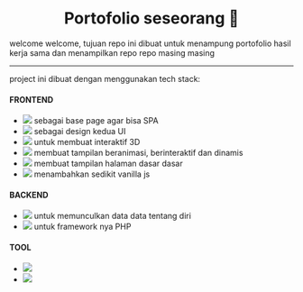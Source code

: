 <center>
<h1> Portofolio seseorang 📑 </h1>
</center>
<p>welcome welcome, tujuan repo ini dibuat untuk menampung portofolio hasil kerja sama dan menampilkan repo repo masing masing</p>

<hr>
project ini dibuat dengan menggunakan tech stack:

<h4>FRONTEND</h4>
<ul>
      <li><img src="https://img.shields.io/badge/React-%2320232a.svg?logo=react&logoColor=%2361DAFB"> sebagai base page agar bisa SPA</li>
      <li><img src="https://img.shields.io/badge/Tailwind%20CSS-%2338B2AC.svg?logo=tailwind-css&logoColor=white"> sebagai design kedua UI</li>
      <li><img src="https://img.shields.io/badge/Three.js-000?logo=threedotjs&logoColor=fff"> untuk membuat interaktif 3D</li>
      <li><img src="https://img.shields.io/badge/Anime.js-v4.1.2-blue"> membuat tampilan beranimasi, berinteraktif dan dinamis</li>
      <li><img src="https://img.shields.io/badge/CSS-639?logo=css&logoColor=fff"> membuat tampilan halaman dasar dasar</li>
      <li><img src="https://img.shields.io/badge/JavaScript-F7DF1E?logo=javascript&logoColor=000"> menambahkan sedikit vanilla js </li>
</ul>

<h4>BACKEND</h4>
<ul>
      <li><img src="https://img.shields.io/badge/php-%23777BB4.svg?&logo=php&logoColor=white"> untuk memunculkan data data tentang diri</li>
      <li><img src="https://img.shields.io/badge/Laravel-%23FF2D20.svg?logo=laravel&logoColor=white"> untuk framework nya PHP</li>
</ul>

<h4>TOOL</h4>
<ul>
      <li><img src="https://img.shields.io/badge/npm-CB3837?logo=npm&logoColor=fff"></li>
      <li><img src="https://img.shields.io/badge/Composer-885630?logo=composer&logoColor=fff"></li>
</ul>


